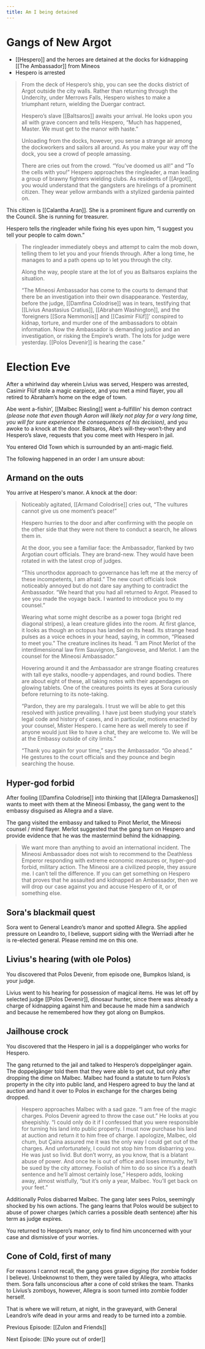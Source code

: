 ```yaml
---
title: Am I being detained
---
```


# Gangs of New Argot

* [[Hespero]] and the heroes are detained at the docks for kidnapping [[The Ambassador]] from Mineos
* Hespero is arrested

> From the deck of Hespero’s ship, you can see the docks district of Argot outside the city walls. Rather than returning through the Undercity, under Merrows Falls, Hespero wishes to make a triumphant return, wielding the Duergar contract. 
> 
> Hespero’s slave [[Baltsaros]] awaits your arrival. He looks upon you all with grave concern and tells Hespero, “Much has happened, Master. We must get to the manor with haste.”
> 
> Unloading from the docks, however, you sense a strange air among the dockworkers and sailors all around. As you make your way off the dock, you see a crowd of people amassing. 
> 
> There are cries out from the crowd. “You’ve doomed us all!” and “To the cells with you!” Hespero approaches the ringleader, a man leading a group of brawny fighters wielding clubs. As residents of [[Argot]], you would understand that the gangsters are hirelings of a prominent citizen. They wear yellow armbands with a stylized gardenia painted on.

This citizen is [[Calantha Aran]]. She is a prominent figure and currently on the Council. She is running for treasurer. 

Hespero tells the ringleader while fixing his eyes upon him, “I suggest you tell your people to calm down.”

> The ringleader immediately obeys and attempt to calm the mob down, telling them to let you and your friends through. After a long time, he manages to and a path opens up to let you through the city. 
> 
> Along the way, people stare at the lot of you as Baltsaros explains the situation.
> 
> “The Mineosi Ambassador has come to the courts to demand that there be an investigation into their own disappearance. Yesterday, before the judge, [[Damfina Colodrise]] was in tears, testifying that [[Livius Anastasius Cratius]], [[Abraham Washington]], and the ‘foreigners [[Sora Nemmonis]] and [[Casimir Flüf]]’ conspired to kidnap, torture, and murder one of the ambassadors to obtain information. Now the Ambassador is demanding justice and an investigation, or risking the Empire’s wrath. The lots for judge were yesterday. [[Polos Devenir]] is hearing the case.”

# Election Eve

After a whirlwind day wherein Livius was served, Hespero was arrested, Casimir Flüf stole a magic earpiece, and you met a mind flayer, you all retired to Abraham’s home on the edge of town.

Abe went a-fishin’, [[Malbec Riesling]] went a-fulfillin’ his demon contract *(please note that even though Aaron will likely not play for a very long time, you will for sure experience the consequences of his decision)*, and you awoke to a knock at the door. Baltsaros, Abe’s will-they-won’t-they and Hespero’s slave, requests that you come meet with Hespero in jail.

You entered Old Town which is surrounded by an anti-magic field. 

The following happened in an order I am unsure about: 

## Armand on the outs

You arrive at Hespero's manor. A knock at the door: 

> Noticeably agitated, [[Armand Colodrise]] cries out, “The vultures cannot give us one moment’s peace!” 
> 
> Hespero hurries to the door and after confirming with the people on the other side that they were not there to conduct a search, he allows them in.
> 
> At the door, you see a familiar face: the Ambassador, flanked by two Argotian court officials. They are brand-new. They would have been rotated in with the latest crop of judges.
> 
> “This unorthodox approach to governance has left me at the mercy of these incompetents, I am afraid.” The new court officials look noticeably annoyed but do not dare say anything to contradict the Ambassador. “We heard that you had all returned to Argot. Pleased to see you made the voyage back. I wanted to introduce you to my counsel.”
> 
> Wearing what some might describe as a power toga (bright red diagonal stripes), a lean creature glides into the room. At first glance, it looks as though an octopus has landed on its head. Its strange head pulses as a voice echoes in your head, saying, in common, “Pleased to meet you.” The creature inclines its head. “I am Pinot Merlot of the interdimensional law firm Sauvignon, Sangiovese, and Merlot. I am the counsel for the Mineosi Ambassador.” 
> 
> Hovering around it and the Ambassador are strange floating creatures with tall eye stalks, noodle-y appendages, and round bodies. There are about eight of these, all taking notes with their appendages on glowing tablets. One of the creatures points its eyes at Sora curiously before returning to its note-taking. 
> 
> “Pardon, they are my paralegals. I trust we will be able to get this resolved with justice prevailing. I have just been studying your state’s legal code and history of cases, and in particular, motions enacted by your counsel, Mister Hespero. I came here as well merely to see if anyone would just like to have a chat, they are welcome to. We will be at the Embassy outside of city limits.”
> 
> “Thank you again for your time,” says the Ambassador. “Go ahead.” He gestures to the court officials and they pounce and begin searching the house.

## Hyper-god forbid

After fooling [[Damfina Colodrise]] into thinking that [[Allegra Damaskenos]] wants to meet with them at the Mineosi Embassy, the gang went to the embassy disguised as Allegra and a slave. 

The gang visited the embassy and talked to Pinot Merlot, the Mineosi counsel / mind flayer. Merlot suggested that the gang turn on Hespero and provide evidence that he was the mastermind behind the kidnapping.

> We want more than anything to avoid an international incident. The Mineosi Ambassador does not wish to recommend to the Deathless Emperor responding with extreme economic measures or, hyper-god forbid, military action. The Mineosi are a civilized people, they assure me. I can’t tell the difference. If you can get something on Hespero that proves that he assaulted and kidnapped an Ambassador, then we will drop our case against you and accuse Hespero of it, or of something else.

## Sora's blackmail quest

Sora went to General Leandro’s manor and spotted Allegra. She applied pressure on Leandro to, I believe, support siding with the Werriadi after he is re-elected general. Please remind me on this one.

## Livius's hearing (with ole Polos)

You discovered that Polos Devenir, from episode one, Bumpkos Island, is your judge.

Livius went to his hearing for possession of magical items. He was let off by selected judge [[Polos Devenir]], dinosaur hunter, since there was already a charge of kidnapping against him and because he made him a sandwich and because he remembered how they got along on Bumpkos.

## Jailhouse crock

You discovered that the Hespero in jail is a doppelgänger who works for Hespero.

The gang returned to the jail and talked to Hespero’s doppelgänger again. The doppelgänger told them that they were able to get out, but only after dropping the dime on Malbec. Malbec had found a statute to turn Polos’s property in the city into public land, and Hespero agreed to buy the land at auction and hand it over to Polos in exchange for the charges being dropped. 

> Hespero approaches Malbec with a sad gaze. “I am free of the magic charges. Polos Devenir agreed to throw the case out.” He looks at you sheepishly. “I could only do it if I confessed that you were responsible for turning his land into public property. I must now purchase his land at auction and return it to him free of charge. I apologize, Malbec, old chum, but Çaina assured me it was the only way I could get out of the charges. And unfortunately, I could not stop him from disbarring you. He was just so livid. But don’t worry, as you know, that is a blatant abuse of power. And once he is out of office and loses immunity, he’ll be sued by the city attorney. Foolish of him to do so since it’s a death sentence and he’ll almost certainly lose,” Hespero adds, looking away, almost wistfully, “but it’s only a year, Malbec. You’ll get back on your feet.”


Additionally Polos disbarred Malbec. The gang later sees Polos, seemingly shocked by his own actions. The gang learns that Polos would be subject to abuse of power charges (which carries a possible death sentence) after his term as judge expires. 

You returned to Hespero’s manor, only to find him unconcerned with your case and dismissive of your worries.

## Cone of Cold, first of many

For reasons I cannot recall, the gang goes grave digging (for zombie fodder I believe). Unbeknownst to them, they were tailed by Allegra, who attacks them. Sora falls unconscious after a cone of cold strikes the team. Thanks to Livius’s zomboys, however, Allegra is soon turned into zombie fodder herself.

That is where we will return, at night, in the graveyard, with General Leandro’s wife dead in your arms and ready to be turned into a zombie.

Previous Episode: [[Zulon and Friends]]

Next Episode: [[No youre out of order]]